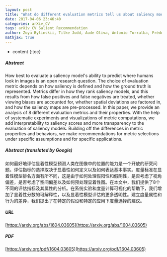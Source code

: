 ```yaml
---
layout: post
title: "What do different evaluation metrics tell us about saliency models?"
date: 2017-04-06 23:46:40
categories: arXiv_CV
tags: arXiv_CV Salient Recommendation
author: Zoya Bylinskii, Tilke Judd, Aude Oliva, Antonio Torralba, Frédo Durand
mathjax: true
---
```


* content
{:toc}

##### Abstract
How best to evaluate a saliency model's ability to predict where humans look in images is an open research question. The choice of evaluation metric depends on how saliency is defined and how the ground truth is represented. Metrics differ in how they rank saliency models, and this results from how false positives and false negatives are treated, whether viewing biases are accounted for, whether spatial deviations are factored in, and how the saliency maps are pre-processed. In this paper, we provide an analysis of 8 different evaluation metrics and their properties. With the help of systematic experiments and visualizations of metric computations, we add interpretability to saliency scores and more transparency to the evaluation of saliency models. Building off the differences in metric properties and behaviors, we make recommendations for metric selections under specific assumptions and for specific applications.

##### Abstract (translated by Google)
如何最好地评估显着性模型预测人类在图像中的位置的能力是一个开放的研究问题。评估指标的选择取决于显着性如何定义以及如何表达基本事实。度量标准在显着性模型排名方面有所不同，这是由于如何处理假阳性和假阴性，是否考虑了视角偏差，是否考虑了空间偏差以及如何预处理显着性图。在本文中，我们提供了8个不同的评估指标及其属性的分析。在系统实验和度量计算可视化的帮助下，我们增加了显着性分数的可解释性，以及显着性模型评估的更多透明性。建立度量属性和行为的差异，我们提出了在特定的假设和特定的应用下度量选择的建议。

##### URL
[https://arxiv.org/abs/1604.03605](https://arxiv.org/abs/1604.03605)

##### PDF
[https://arxiv.org/pdf/1604.03605](https://arxiv.org/pdf/1604.03605)

